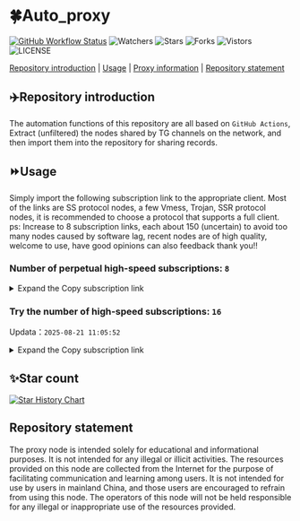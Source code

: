 # 🍀Auto_proxy
[![GitHub Workflow Status](https://img.shields.io/github/actions/workflow/status/PangTouY00/Auto_proxy/main.yml?branch=main)](https://github.com/PangTouY00/Auto_proxy/actions/workflows/main.yml?branch=main) 
![Watchers](https://img.shields.io/github/watchers/w1770946466/Auto_proxy) ![Stars](https://img.shields.io/github/stars/PangTouY00/Auto_proxy) ![Forks](https://img.shields.io/github/forks/w1770946466/Auto_proxy) ![Vistors](https://visitor-badge.laobi.icu/badge?page_id=PangTouY00.Auto_proxy) ![LICENSE](https://img.shields.io/badge/license-CC%20BY--SA%204.0-green.svg)

[Repository introduction](https://github.com/PangTouY00/Auto_proxy#Repositoryintroduction) | [Usage](https://github.com/PangTouY00/Auto_proxy#Usage) | [Proxy information](https://github.com/PangTouY00/Auto_proxy#Proxyinformation) | [Repository statement](https://github.com/PangTouY00/Auto_proxy#Repositorystatement)

## ✈️Repository introduction
The automation functions of this repository are all based on `GitHub Actions`,
Extract (unfiltered) the nodes shared by TG channels on the network, and then import them into the repository for sharing records.

## ⏩Usage
Simply import the following subscription link to the appropriate client. Most of the links are SS protocol nodes, a few Vmess, Trojan, SSR protocol nodes, it is recommended to choose a protocol that supports a full client.
ps: Increase to 8 subscription links, each about 150 (uncertain) to avoid too many nodes caused by software lag, recent nodes are of high quality, welcome to use, have good opinions can also feedback thank you!!

### Number of perpetual high-speed subscriptions: `8`

<details>
  <summary>Expand the Copy subscription link</summary>

  
- [Multiprotocol Base64 encoding](https://raw.githubusercontent.com/PangTouY00/Auto_proxy/main/Long_term_subscription1)
`https://raw.githubusercontent.com/PangTouY00/Auto_proxy/main/Long_term_subscription_num`
`Total number of merge nodes: 968`

- [Multiprotocol Base64 encoding](https://raw.githubusercontent.com/PangTouY00/Auto_proxy/main/Long_term_subscription1)
`https://raw.githubusercontent.com/PangTouY00/Auto_proxy/main/Long_term_subscription1`
`Total number of merge nodes: 122`

- [Multiprotocol Base64 encoding](https://raw.githubusercontent.com/PangTouY00/Auto_proxy/main/Long_term_subscription2)
`https://raw.githubusercontent.com/PangTouY00/Auto_proxy/main/Long_term_subscription2`
`Total number of merge nodes: 122`

- [Multiprotocol Base64 encoding](https://raw.githubusercontent.com/PangTouY00/Auto_proxy/main/Long_term_subscription3)
`https://raw.githubusercontent.com/PangTouY00/Auto_proxy/main/Long_term_subscription3`
`Total number of merge nodes: 122`

- [Multiprotocol Base64 encoding](https://raw.githubusercontent.com/PangTouY00/Auto_proxy/main/Long_term_subscription4)
`https://raw.githubusercontent.com/PangTouY00/Auto_proxy/main/Long_term_subscription4`
`Total number of merge nodes: 122`

- [Multiprotocol Base64 encoding](https://raw.githubusercontent.comPangTouY00/Auto_proxy/main/Long_term_subscription5)
`https://raw.githubusercontent.com/PangTouY00/Auto_proxy/main/Long_term_subscription5`
`Total number of merge nodes: 122`

- [Multiprotocol Base64 encoding](https://raw.githubusercontent.com/PangTouY00/Auto_proxy/main/Long_term_subscription6)
`https://raw.githubusercontent.com/PangTouY00/Auto_proxy/main/Long_term_subscription6`
`Total number of merge nodes: 122`

- [Multiprotocol Base64 encoding](https://raw.githubusercontent.com/PangTouY00/Auto_proxy/main/Long_term_subscription7)
`https://raw.githubusercontent.com/PangTouY00/Auto_proxy/main/Long_term_subscription7`
`Total number of merge nodes: 122`

- [Multiprotocol Base64 encoding](https://raw.githubusercontent.com/PangTouY00/Auto_proxy/main/Long_term_subscription8)
`https://raw.githubusercontent.com/PangTouY00/Auto_proxy/main/Long_term_subscription8`
`Total number of merge nodes: 114`

- [Clash subscription](https://raw.githubusercontent.com/PangTouY00/Auto_proxy/main/Long_term_subscription2.yaml)
`https://raw.githubusercontent.com/PangTouY00/Auto_proxy/main/Long_term_subscription1.yaml`


- [Clash subscription](https://raw.githubusercontent.com/PangTouY00/Auto_proxy/main/Long_term_subscription2.yaml)
`https://raw.githubusercontent.com/PangTouY00/Auto_proxy/main/Long_term_subscription2.yaml`


- [Clash subscription](https://raw.githubusercontent.com/PangTouY00/Auto_proxy/main/Long_term_subscription3.yaml)
`https://raw.githubusercontent.com/PangTouY00/Auto_proxy/main/Long_term_subscription3.yaml`
  
</details>

### Try the number of high-speed subscriptions: `16`
Updata：`2025-08-21 11:05:52`


<details>
  <summary>Expand the Copy subscription link</summary>  












































































































































































































































































































































































































































































































































































































































































































































































































































































































































































































































































































































































































































































































































































































































































































































































































































































































































































































































































































































































































































































































































































































































































































































































































































































































































































































































































































































































































































































































































































































































































































































































































































































































































































































































































































































































































































































































































































































































































































































































































































































































































































































































































































































































































































































































































































































































































































































































































































































































































































































































































































































































































































































































































































































































































































































































































































































































































































































































































































































































































































































































































































































































































































































































































































































































































































































































































































































































































































































































































































































































































































































































































































































































































































































































































































































































































































































































































































































































































































































































































































































































































































































































































































































































































































































































































































































































































































































































































































































































































































































































































































































































































































































































































































































































































































































































































































































































































































































































































































































































































































































































































































































































































































































































































































































































































































































































































































































































































































































































































































































































































































































































































































































































































































































































































































































































































































































































































































































































































































































































































































































































































































































































































































































































































































































































































































































































































































































































































































































































































































































































































































































































































































































































































































































































































































































































































































































































































































































































































































































































































































































































































































































































































































































































































































































































































































































































































































































































































































































































































































































































































































































































































































































































































































































































































































































































































































































































































































































































































































































































































































































































































































































































































































































































































































































































































































































































































































































































































































































































































































































































































































































































































































































































































































































































































































































































































































































































































































































































































































































































































































































































































































































































































































































































































































































































































































































































































































































































































































































































































































































































































































































































































































































































































































































































































































































































































































































































































































































































































































































































































































































































































































































































































































































































































































































































































































































































































































































































































































































































































































































































































































































































































































































































































































































































































































































































































































































































































































































































































































































































































































































































































































































































































































































































































































































































































































































































































































































































































































































































































































































>Trial subscription：
`https://sdvpapi.meytsoyxx.com/api/v1/client/subscribe?token=cd0c3b9d74fec30918ca22422504dc95`




>Trial subscription：
`https://vanify.xyz/api/v1/client/subscribe?token=a690ee662005fe97535f5cc8cc1f08de`




>Trial subscription：
`https://szhz.dport.top/api/v1/client/subscribe?token=1f2501c84e27bad6c61175b00ed41e1f`




>Trial subscription：
`https://dash.tuzivip01.top/api/v1/client/subscribe?token=b4062ab9c24d3b79fb4fc9799d777281`




>Trial subscription：
`https://yywhale.com/api/v1/client/subscribe?token=01dffc64ba8444be0c0b21cc64f7fca9`




>Trial subscription：
`https://dash.tuzivip03.top/api/v1/client/subscribe?token=eb551f4769dec2d6f23f7231b24e6612`




>Trial subscription：
`https://fs.v2rayse.com/share/20250821/fhqzlw0qbm.txt`




>Trial subscription：
`https://dash.tuzivip02.top/api/v1/client/subscribe?token=95411bc3e99ab354088d63c8f10edf4e`




>Trial subscription：
`https://dl.vfkum.website/api/v1/client/subscribe?token=387d48b8bb2265132822bdf476ac7556`




>Trial subscription：
`https://ld88.nxxbbf.com/api/v1/client/subscribe?token=8f67317012bcce6c517a7e58b8ea3460`




>Trial subscription：
`https://dashuai.us/api/v1/client/subscribe?token=8bd4db3fbe023fe7d15560dff17a4513`




>Trial subscription：
`https://ldld.whtjdasha.com/api/v1/client/subscribe?token=c284cb4f02e83f2ef03be1b0ec659e2e`




>Trial subscription：
`https://nekocloud.qzz.io/api/v1/client/subscribe?token=8597c3ff2d7a9c5b31075f1f10416514`




>Trial subscription：
`https://go.yueyun.de/api/v1/client/subscribe?token=ee0b7403a5839804423ea71d4691bde3`




>Trial subscription：
`http://asdaw.leidwxzcw.xyz/api/v1/client/subscribe?token=3f9c0d92dadf1add2e97f4b5c33e2379`




>Trial subscription：
`https://qingyun.zybs.eu.org/api/v1/client/subscribe?token=4e01d2164ea30e0a1db1fff27cc80e86`



</details>

## ✨Star count
[![Star History Chart](https://api.star-history.com/svg?repos=PangTouY00/Auto_proxy&type=Date)](https://star-history.com/#w1770946466/Auto_proxy&Date)



## Repository statement
The proxy node is intended solely for educational and informational purposes. It is not intended for any illegal or illicit activities. The resources provided on this node are collected from the Internet for the purpose of facilitating communication and learning among users. It is not intended for use by users in mainland China, and those users are encouraged to refrain from using this node. The operators of this node will not be held responsible for any illegal or inappropriate use of the resources provided.
